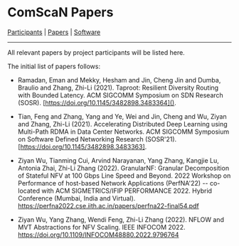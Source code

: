 # ComScaN Papers

[Participants](participants.md) | [Papers](papers.md) | [Software](software.md)

------

All relevant papers by project participants will be listed here.

The initial list of papers follows:

- Ramadan, Eman and Mekky, Hesham and Jin, Cheng Jin and Dumba,
  Braulio and Zhang, Zhi-Li (2021). Taproot: Resilient Diversity
  Routing with Bounded Latency. ACM SIGCOMM Symposium on SDN Research
  (SOSR). [https://doi.org/10.1145/3482898.3483364]().
  
- Tian, Feng and Zhang, Yang and Ye, Wei and Jin, Cheng and Wu, Ziyan
  and Zhang, Zhi-Li (2021). Accelerating Distributed Deep Learning using
  Multi-Path RDMA in Data Center Networks. ACM SIGCOMM Symposium on
  Software Defined Networking Research
  (SOSR'21). [https://doi.org/10.1145/3482898.3483363]. 

- Ziyan Wu, Tianming Cui, Arvind Narayanan, Yang Zhang, Kangjie Lu,
  Antonia Zhai, Zhi-Li Zhang (2022). GranularNF: Granular
  Decomposition of Stateful NFV at 100 Gbps Line Speed and
  Beyond. 2022 Workshop on Performance of host-based Network
  Applications (PerfNA'22) -- co-located with ACM SIGMETRICS/IFIP
  PERFORMANCE 2022. Hybrid Conference (Mumbai, India and Virtual). 
  https://perfna2022.cse.iith.ac.in/papers/perfna22-final54.pdf
  
- Ziyan Wu, Yang Zhang, Wendi Feng, Zhi-Li Zhang (2022). NFLOW and MVT
  Abstractions for NFV Scaling. IEEE INFOCOM 2022.
  https://doi.org/10.1109/INFOCOM48880.2022.9796764


